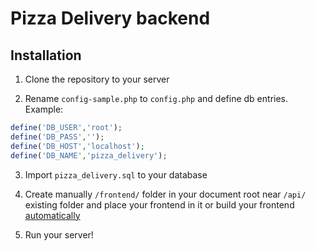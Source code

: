 # Pizza Delivery backend


## Installation

1. Clone the repository to your server

2. Rename ```config-sample.php``` to ```config.php``` and define db entries. Example:

```php
define('DB_USER','root');
define('DB_PASS','');
define('DB_HOST','localhost');
define('DB_NAME','pizza_delivery');
```

3. Import ```pizza_delivery.sql``` to your database

4. Create manually ```/frontend/``` folder in your document root near ```/api/``` existing folder and place your frontend in it or build your frontend [automatically](https://github.com/jfxteam/ca-pizza-delivery/blob/master/README.md)

5. Run your server!

